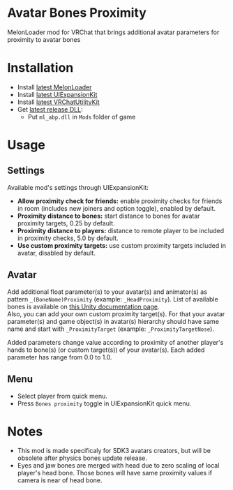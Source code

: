 # Avatar Bones Proximity
MelonLoader mod for VRChat that brings additional avatar parameters for proximity to avatar bones

# Installation
* Install [latest MelonLoader](https://github.com/LavaGang/MelonLoader)
* Install [latest UIExpansionKit](https://github.com/knah/VRCMods)
* Install [latest VRChatUtilityKit](https://github.com/SleepyVRC/Mods)
* Get [latest release DLL](../../../releases/latest):
  * Put `ml_abp.dll` in `Mods` folder of game

# Usage
## Settings
Available mod's settings through UIExpansionKit:
* **Allow proximity check for friends:** enable proximity checks for friends in room (includes new joiners and option toggle), enabled by default.
* **Proximity distance to bones:** start distance to bones for avatar proximity targets, 0.25 by default. 
* **Proximity distance to players:** distance to remote player to be included in proximity checks, 5.0 by default.
* **Use custom proximity targets:** use custom proximity targets included in avatar, disabled by default.

## Avatar
Add additional float parameter(s) to your avatar(s) and animator(s) as pattern `_(BoneName)Proximity` (example: `_HeadProximity`). List of available bones is available on [this Unity documentation page](https://docs.unity3d.com/2019.4/Documentation/ScriptReference/HumanBodyBones.html).  
 Also, you can add your own custom proximity target(s). For that your avatar parameter(s) and game object(s) in avatar(s) hierarchy should have same name and start with `_ProximityTarget` (example: `_ProximityTargetNose`).

Added parameters change value according to proximity of another player's hands to bone(s) (or custom target(s)) of your avatar(s). Each added parameter has range from 0.0 to 1.0.

## Menu
* Select player from quick menu.
* Press `Bones proximity` toggle in UIExpansionKit quick menu.

# Notes
* This mod is made specificaly for SDK3 avatars creators, but will be obsolete after physics bones update release.
* Eyes and jaw bones are merged with head due to zero scaling of local player's head bone. Those bones will have same proximity values if camera is near of head bone.
